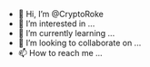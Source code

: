 - 👋 Hi, I’m @CryptoRoke
- 👀 I’m interested in ...
- 🌱 I’m currently learning ...
- 💞️ I’m looking to collaborate on ...
- 📫 How to reach me ...

<!---
CryptoRoke/CryptoRoke is a ✨ special ✨ repository because its `README.md` (this file) appears on your GitHub profile.
You can click the Preview link to take a look at your changes.
--->
